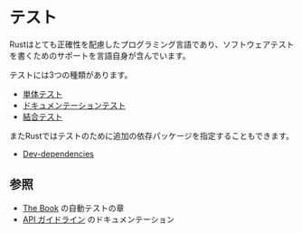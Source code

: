 <!--
# Testing
-->
# テスト

<!--
Rust is a programming language that cares a lot about correctness and it
includes support for writing software tests within the language itself.
-->
Rustはとても正確性を配慮したプログラミング言語であり、ソフトウェアテストを書くためのサポートを言語自身が含んでいます。

<!--
Testing comes in three styles:
-->
テストには3つの種類があります。

<!--
* [Integration][integration] testing.
* [Doc][doc] testing.
* [Integration][integration] testing.
-->
* [単体テスト][unit]
* [ドキュメンテーションテスト][doc]
* [結合テスト][integration]

<!--
Also Rust has support for specifying additional dependencies for tests:
-->
またRustではテストのために追加の依存パッケージを指定することもできます。

* [Dev-dependencies][dev-dependencies]

<!--
## See Also
-->
## 参照

<!--
* [The Book][doc-testing] chapter on testing
* [API Guidelines][doc-nursery] on doc-testing
-->
* [The Book][doc-testing] の自動テストの章
* [API ガイドライン][doc-nursery] のドキュメンテーション

[unit]: testing/unit_testing.md
[doc]: testing/doc_testing.md
[integration]: testing/integration_testing.md
[dev-dependencies]: testing/dev_dependencies.md
[doc-testing]: https://doc.rust-lang.org/book/ch11-00-testing.html
[doc-nursery]: https://rust-lang-nursery.github.io/api-guidelines/documentation.html
